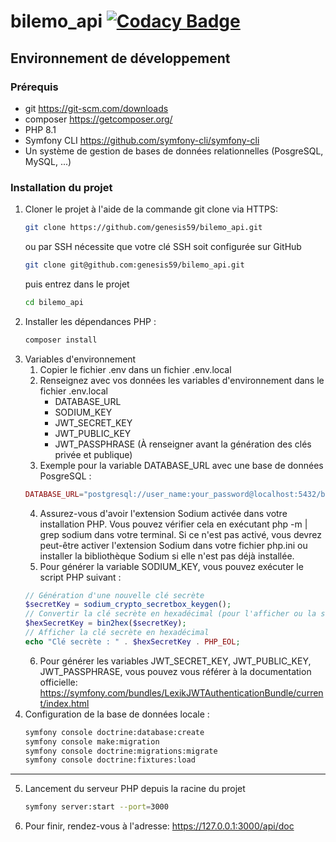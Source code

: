 # bilemo_api [![Codacy Badge](https://app.codacy.com/project/badge/Grade/031726461c12457dbfab0c0a13228764)](https://www.codacy.com/gh/genesis59/snowtricks_com/dashboard?utm_source=github.com&amp;utm_medium=referral&amp;utm_content=genesis59/snowtricks_com&amp;utm_campaign=Badge_Grade)
## Environnement de développement
### Prérequis
* git https://git-scm.com/downloads
* composer https://getcomposer.org/
* PHP 8.1
* Symfony CLI https://github.com/symfony-cli/symfony-cli
* Un système de gestion de bases de données relationnelles (PosgreSQL, MySQL, ...)
### Installation du projet
1. Cloner le projet à l'aide de la commande git clone via HTTPS:
   ```bash
   git clone https://github.com/genesis59/bilemo_api.git
   ```
   ou par SSH nécessite que votre clé SSH soit configurée sur GitHub
   ```bash
   git clone git@github.com:genesis59/bilemo_api.git
   ```
   puis entrez dans le projet
   ```bash
   cd bilemo_api
   ```
2. Installer les dépendances PHP :
    ```bash
    composer install
    ```
3. Variables d'environnement
   1. Copier le fichier .env dans un fichier .env.local
   2. Renseignez avec vos données les variables d'environnement dans le fichier .env.local
      - DATABASE_URL
      - SODIUM_KEY
      - JWT_SECRET_KEY
      - JWT_PUBLIC_KEY
      - JWT_PASSPHRASE (À renseigner avant la génération des clés privée et publique)
   3. Exemple pour la variable DATABASE_URL avec une base de données PosgreSQL :
   ```php
   DATABASE_URL="postgresql://user_name:your_password@localhost:5432/bilemo?serverVersion=15&charset=utf8"
   ```
   4. Assurez-vous d'avoir l'extension Sodium activée dans votre installation PHP. Vous pouvez vérifier cela en exécutant php -m | grep sodium dans votre terminal. Si ce n'est pas activé, vous devrez peut-être activer l'extension Sodium dans votre fichier php.ini ou installer la bibliothèque Sodium si elle n'est pas déjà installée.
   5. Pour générer la variable SODIUM_KEY, vous pouvez exécuter le script PHP suivant :
   ```php
   // Génération d'une nouvelle clé secrète
   $secretKey = sodium_crypto_secretbox_keygen();
   // Convertir la clé secrète en hexadécimal (pour l'afficher ou la stocker)
   $hexSecretKey = bin2hex($secretKey);
   // Afficher la clé secrète en hexadécimal
   echo "Clé secrète : " . $hexSecretKey . PHP_EOL;
   ```
   6. Pour générer les variables JWT_SECRET_KEY, JWT_PUBLIC_KEY, JWT_PASSPHRASE, vous pouvez vous référer à la documentation officielle: https://symfony.com/bundles/LexikJWTAuthenticationBundle/current/index.html
4. Configuration de la base de données locale :
    ```bash
    symfony console doctrine:database:create
    symfony console make:migration
    symfony console doctrine:migrations:migrate
    symfony console doctrine:fixtures:load
   ```
***
5. Lancement du serveur PHP depuis la racine du projet
   ```bash
   symfony server:start --port=3000
   ```
6. Pour finir, rendez-vous à l'adresse: https://127.0.0.1:3000/api/doc


